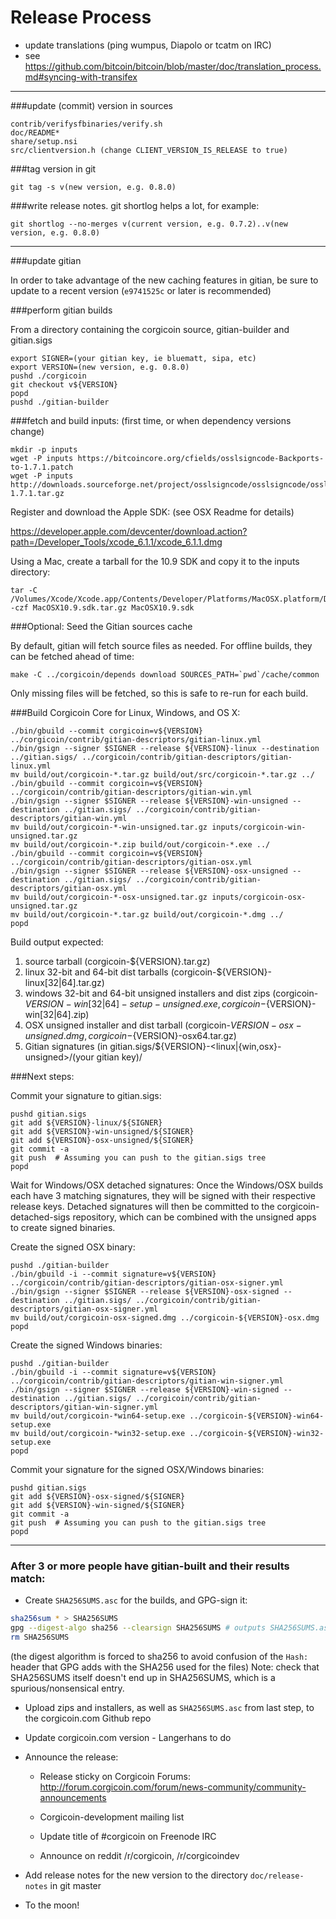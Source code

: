 Release Process
====================

* update translations (ping wumpus, Diapolo or tcatm on IRC)
* see https://github.com/bitcoin/bitcoin/blob/master/doc/translation_process.md#syncing-with-transifex

* * *

###update (commit) version in sources

	contrib/verifysfbinaries/verify.sh
	doc/README*
	share/setup.nsi
	src/clientversion.h (change CLIENT_VERSION_IS_RELEASE to true)

###tag version in git

	git tag -s v(new version, e.g. 0.8.0)

###write release notes. git shortlog helps a lot, for example:

	git shortlog --no-merges v(current version, e.g. 0.7.2)..v(new version, e.g. 0.8.0)

* * *

###update gitian

 In order to take advantage of the new caching features in gitian, be sure to update to a recent version (`e9741525c` or later is recommended)

###perform gitian builds

 From a directory containing the corgicoin source, gitian-builder and gitian.sigs
  
	export SIGNER=(your gitian key, ie bluematt, sipa, etc)
	export VERSION=(new version, e.g. 0.8.0)
	pushd ./corgicoin
	git checkout v${VERSION}
	popd
	pushd ./gitian-builder

###fetch and build inputs: (first time, or when dependency versions change)
 
	mkdir -p inputs
	wget -P inputs https://bitcoincore.org/cfields/osslsigncode-Backports-to-1.7.1.patch
	wget -P inputs http://downloads.sourceforge.net/project/osslsigncode/osslsigncode/osslsigncode-1.7.1.tar.gz

 Register and download the Apple SDK: (see OSX Readme for details)
 
 https://developer.apple.com/devcenter/download.action?path=/Developer_Tools/xcode_6.1.1/xcode_6.1.1.dmg
 
 Using a Mac, create a tarball for the 10.9 SDK and copy it to the inputs directory:
 
	tar -C /Volumes/Xcode/Xcode.app/Contents/Developer/Platforms/MacOSX.platform/Developer/SDKs/ -czf MacOSX10.9.sdk.tar.gz MacOSX10.9.sdk

###Optional: Seed the Gitian sources cache

  By default, gitian will fetch source files as needed. For offline builds, they can be fetched ahead of time:

	make -C ../corgicoin/depends download SOURCES_PATH=`pwd`/cache/common

  Only missing files will be fetched, so this is safe to re-run for each build.

###Build Corgicoin Core for Linux, Windows, and OS X:
  
	./bin/gbuild --commit corgicoin=v${VERSION} ../corgicoin/contrib/gitian-descriptors/gitian-linux.yml
	./bin/gsign --signer $SIGNER --release ${VERSION}-linux --destination ../gitian.sigs/ ../corgicoin/contrib/gitian-descriptors/gitian-linux.yml
	mv build/out/corgicoin-*.tar.gz build/out/src/corgicoin-*.tar.gz ../
	./bin/gbuild --commit corgicoin=v${VERSION} ../corgicoin/contrib/gitian-descriptors/gitian-win.yml
	./bin/gsign --signer $SIGNER --release ${VERSION}-win-unsigned --destination ../gitian.sigs/ ../corgicoin/contrib/gitian-descriptors/gitian-win.yml
	mv build/out/corgicoin-*-win-unsigned.tar.gz inputs/corgicoin-win-unsigned.tar.gz
	mv build/out/corgicoin-*.zip build/out/corgicoin-*.exe ../
	./bin/gbuild --commit corgicoin=v${VERSION} ../corgicoin/contrib/gitian-descriptors/gitian-osx.yml
	./bin/gsign --signer $SIGNER --release ${VERSION}-osx-unsigned --destination ../gitian.sigs/ ../corgicoin/contrib/gitian-descriptors/gitian-osx.yml
	mv build/out/corgicoin-*-osx-unsigned.tar.gz inputs/corgicoin-osx-unsigned.tar.gz
	mv build/out/corgicoin-*.tar.gz build/out/corgicoin-*.dmg ../
	popd
  Build output expected:

  1. source tarball (corgicoin-${VERSION}.tar.gz)
  2. linux 32-bit and 64-bit dist tarballs (corgicoin-${VERSION}-linux[32|64].tar.gz)
  3. windows 32-bit and 64-bit unsigned installers and dist zips (corgicoin-${VERSION}-win[32|64]-setup-unsigned.exe, corgicoin-${VERSION}-win[32|64].zip)
  4. OSX unsigned installer and dist tarball (corgicoin-${VERSION}-osx-unsigned.dmg, corgicoin-${VERSION}-osx64.tar.gz)
  5. Gitian signatures (in gitian.sigs/${VERSION}-<linux|{win,osx}-unsigned>/(your gitian key)/

###Next steps:

Commit your signature to gitian.sigs:

	pushd gitian.sigs
	git add ${VERSION}-linux/${SIGNER}
	git add ${VERSION}-win-unsigned/${SIGNER}
	git add ${VERSION}-osx-unsigned/${SIGNER}
	git commit -a
	git push  # Assuming you can push to the gitian.sigs tree
	popd

  Wait for Windows/OSX detached signatures:
	Once the Windows/OSX builds each have 3 matching signatures, they will be signed with their respective release keys.
	Detached signatures will then be committed to the corgicoin-detached-sigs repository, which can be combined with the unsigned apps to create signed binaries.

  Create the signed OSX binary:

	pushd ./gitian-builder
	./bin/gbuild -i --commit signature=v${VERSION} ../corgicoin/contrib/gitian-descriptors/gitian-osx-signer.yml
	./bin/gsign --signer $SIGNER --release ${VERSION}-osx-signed --destination ../gitian.sigs/ ../corgicoin/contrib/gitian-descriptors/gitian-osx-signer.yml
	mv build/out/corgicoin-osx-signed.dmg ../corgicoin-${VERSION}-osx.dmg
	popd

  Create the signed Windows binaries:

	pushd ./gitian-builder
	./bin/gbuild -i --commit signature=v${VERSION} ../corgicoin/contrib/gitian-descriptors/gitian-win-signer.yml
	./bin/gsign --signer $SIGNER --release ${VERSION}-win-signed --destination ../gitian.sigs/ ../corgicoin/contrib/gitian-descriptors/gitian-win-signer.yml
	mv build/out/corgicoin-*win64-setup.exe ../corgicoin-${VERSION}-win64-setup.exe
	mv build/out/corgicoin-*win32-setup.exe ../corgicoin-${VERSION}-win32-setup.exe
	popd

Commit your signature for the signed OSX/Windows binaries:

	pushd gitian.sigs
	git add ${VERSION}-osx-signed/${SIGNER}
	git add ${VERSION}-win-signed/${SIGNER}
	git commit -a
	git push  # Assuming you can push to the gitian.sigs tree
	popd

-------------------------------------------------------------------------

### After 3 or more people have gitian-built and their results match:

- Create `SHA256SUMS.asc` for the builds, and GPG-sign it:
```bash
sha256sum * > SHA256SUMS
gpg --digest-algo sha256 --clearsign SHA256SUMS # outputs SHA256SUMS.asc
rm SHA256SUMS
```
(the digest algorithm is forced to sha256 to avoid confusion of the `Hash:` header that GPG adds with the SHA256 used for the files)
Note: check that SHA256SUMS itself doesn't end up in SHA256SUMS, which is a spurious/nonsensical entry.

- Upload zips and installers, as well as `SHA256SUMS.asc` from last step, to the corgicoin.com Github repo

- Update corgicoin.com version - Langerhans to do

- Announce the release:

  - Release sticky on Corgicoin Forums: http://forum.corgicoin.com/forum/news-community/community-announcements

  - Corgicoin-development mailing list

  - Update title of #corgicoin on Freenode IRC

  - Announce on reddit /r/corgicoin, /r/corgicoindev

- Add release notes for the new version to the directory `doc/release-notes` in git master

- To the moon!
